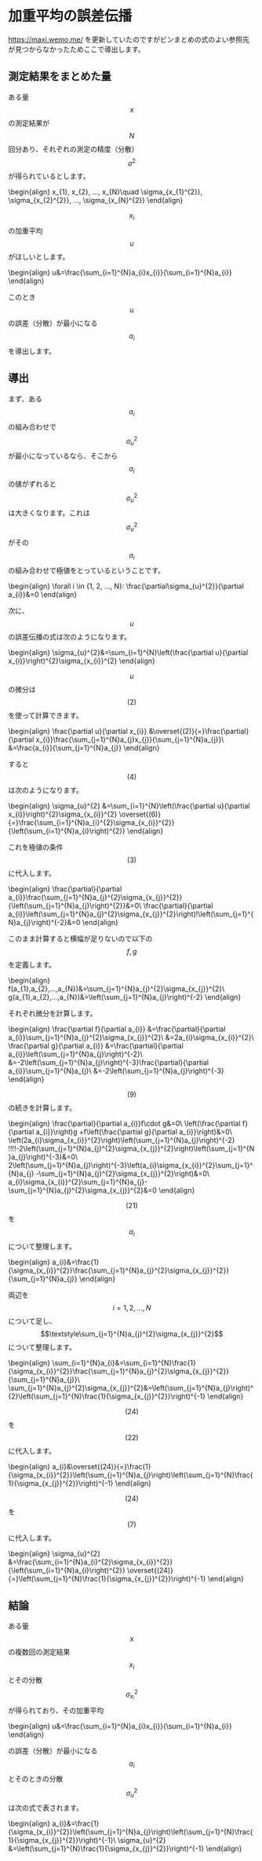 # 加重平均の誤差伝播

https://maxi.wemo.me/ を更新していたのですがビンまとめの式のよい参照先が見つからなかったためここで導出します。

## 測定結果をまとめた量

ある量$$x$$の測定結果が$$N$$回分あり、それぞれの測定の精度（分散）$$\sigma^{2}$$が得られているとします。

\begin{align}
x_{1}, x_{2}, ..., x_{N}\quad
\sigma_{x_{1}^{2}}, \sigma_{x_{2}^{2}}, ..., \sigma_{x_{N}^{2}}
\end{align}

$$x_{i}$$の加重平均 $$u$$ がほしいとします。

\begin{align}
u&=\frac{\sum_{i=1}^{N}a_{i}x_{i}}{\sum_{i=1}^{N}a_{i}}
\end{align}

このとき$$u$$の誤差（分散）が最小になる$$a_{i}$$を導出します。

## 導出

まず、ある$$a_{i}$$の組み合わせで$$\sigma_{u}^{2}$$が最小になっているなら、そこから$$a_{i}$$の値がずれると$$\sigma_{u}^{2}$$は大きくなります。これは$$\sigma_{u}^{2}$$がその$$a_{i}$$の組み合わせで極値をとっているということです。

\begin{align}
\forall i \in \{1, 2, ..., N\}: \frac{\partial\sigma_{u}^{2}}{\partial a_{i}}&=0
\end{align}

次に、$$u$$の誤差伝播の式は次のようになります。

\begin{align}
\sigma_{u}^{2}&=\sum_{i=1}^{N}\left(\frac{\partial u}{\partial x_{i}}\right)^{2}\sigma_{x_{i}}^{2}
\end{align}

$$u$$の微分は$$(2)$$を使って計算できます。

\begin{align}
\frac{\partial u}{\partial x_{i}}
&\overset{(2)}{=}\frac{\partial}{\partial x_{i}}\frac{\sum_{j=1}^{N}a_{j}x_{j}}{\sum_{j=1}^{N}a_{j}}\\
&=\frac{a_{i}}{\sum_{j=1}^{N}a_{j}}
\end{align}

すると$$(4)$$は次のようになります。

\begin{align}
\sigma_{u}^{2}
&=\sum_{i=1}^{N}\left(\frac{\partial u}{\partial x_{i}}\right)^{2}\sigma_{x_{i}}^{2}
\overset{(6)}{=}\frac{\sum_{i=1}^{N}a_{i}^{2}\sigma_{x_{i}}^{2}}{\left(\sum_{i=1}^{N}a_{i}\right)^{2}}
\end{align}

これを極値の条件$$(3)$$に代入します。

\begin{align}
\frac{\partial}{\partial a_{i}}\frac{\sum_{j=1}^{N}a_{j}^{2}\sigma_{x_{j}}^{2}}{\left(\sum_{j=1}^{N}a_{j}\right)^{2}}&=0\\
\frac{\partial}{\partial a_{i}}\left(\sum_{j=1}^{N}a_{j}^{2}\sigma_{x_{j}}^{2}\right)\!\left(\sum_{j=1}^{N}a_{j}\right)^{-2}&=0
\end{align}

このまま計算すると横幅が足りないので以下の$$f, g$$を定義します。

\begin{align}
f(a_{1},a_{2},...,a_{N})&=\sum_{j=1}^{N}a_{j}^{2}\sigma_{x_{j}}^{2}\\
g(a_{1},a_{2},...,a_{N})&=\left(\sum_{j=1}^{N}a_{j}\right)^{-2}
\end{align}

それぞれ微分を計算します。

\begin{align}
\frac{\partial f}{\partial a_{i}}
&=\frac{\partial}{\partial a_{i}}\sum_{j=1}^{N}a_{j}^{2}\sigma_{x_{j}}^{2}\\
&=2a_{i}\sigma_{x_{i}}^{2}\\
\frac{\partial g}{\partial a_{i}}
&=\frac{\partial}{\partial a_{i}}\left(\sum_{j=1}^{N}a_{j}\right)^{-2}\\
&=-2\left(\sum_{j=1}^{N}a_{j}\right)^{-3}\frac{\partial}{\partial a_{i}}\sum_{j=1}^{N}a_{j}\\
&=-2\left(\sum_{j=1}^{N}a_{j}\right)^{-3}
\end{align}

$$(9)$$の続きを計算します。

\begin{align}
\frac{\partial}{\partial a_{i}}f\cdot g&=0\\
\left(\frac{\partial f}{\partial a_{i}}\right)g
+f\left(\frac{\partial g}{\partial a_{i}}\right)&=0\\
\left(2a_{i}\sigma_{x_{i}}^{2}\right)\left(\sum_{j=1}^{N}a_{j}\right)^{-2}
\!\!\!\!-2\left(\sum_{j=1}^{N}a_{j}^{2}\sigma_{x_{j}}^{2}\right)\left(\sum_{j=1}^{N}a_{j}\right)^{-3}&=0\\
2\left(\sum_{j=1}^{N}a_{j}\right)^{-3}\left(a_{i}\sigma_{x_{i}}^{2}\sum_{j=1}^{N}a_{j}
-\sum_{j=1}^{N}a_{j}^{2}\sigma_{x_{j}}^{2}\right)&=0\\
a_{i}\sigma_{x_{i}}^{2}\sum_{j=1}^{N}a_{j}-\sum_{j=1}^{N}a_{j}^{2}\sigma_{x_{j}}^{2}&=0
\end{align}

$$(21)$$を$$a_{i}$$について整理します。

\begin{align}
a_{i}&=\frac{1}{\sigma_{x_{i}}^{2}}\frac{\sum_{j=1}^{N}a_{j}^{2}\sigma_{x_{j}}^{2}}{\sum_{j=1}^{N}a_{j}}
\end{align}

両辺を$$i=1,2,...,N$$について足し、$$\textstyle\sum_{j=1}^{N}a_{j}^{2}\sigma_{x_{j}}^{2}$$について整理します。

\begin{align}
\sum_{i=1}^{N}a_{i}&=\sum_{i=1}^{N}\frac{1}{\sigma_{x_{i}}^{2}}\frac{\sum_{j=1}^{N}a_{j}^{2}\sigma_{x_{j}}^{2}}{\sum_{j=1}^{N}a_{j}}\\
\sum_{j=1}^{N}a_{j}^{2}\sigma_{x_{j}}^{2}&=\left(\sum_{j=1}^{N}a_{j}\right)^{2}\left(\sum_{j=1}^{N}\frac{1}{\sigma_{x_{j}}^{2}}\right)^{-1}
\end{align}

$$(24)$$を$$(22)$$に代入します。

\begin{align}
a_{i}&\overset{(24)}{=}\frac{1}{\sigma_{x_{i}}^{2}}\left(\sum_{j=1}^{N}a_{j}\right)\left(\sum_{j=1}^{N}\frac{1}{\sigma_{x_{j}}^{2}}\right)^{-1}
\end{align}

$$(24)$$を$$(7)$$に代入します。

\begin{align}
\sigma_{u}^{2}
&=\frac{\sum_{i=1}^{N}a_{i}^{2}\sigma_{x_{i}}^{2}}{\left(\sum_{i=1}^{N}a_{i}\right)^{2}}
\overset{(24)}{=}\left(\sum_{j=1}^{N}\frac{1}{\sigma_{x_{j}}^{2}}\right)^{-1}
\end{align}

## 結論

ある量$$x$$の複数回の測定結果$$x_{i}$$とその分散$$\sigma_{x_{i}}^{2}$$が得られており、その加重平均

\begin{align}
u&=\frac{\sum_{i=1}^{N}a_{i}x_{i}}{\sum_{i=1}^{N}a_{i}}
\end{align}

の誤差（分散）が最小になる$$a_{i}$$とそのときの分散$$\sigma_{u}^{2}$$は次の式で表されます。

\begin{align}
a_{i}&=\frac{1}{\sigma_{x_{i}}^{2}}\left(\sum_{j=1}^{N}a_{j}\right)\left(\sum_{j=1}^{N}\frac{1}{\sigma_{x_{j}}^{2}}\right)^{-1}\\
\sigma_{u}^{2}
&=\left(\sum_{j=1}^{N}\frac{1}{\sigma_{x_{j}}^{2}}\right)^{-1}
\end{align}
